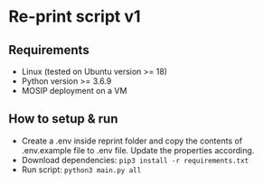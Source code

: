 # Re-print script v1

## Requirements
* Linux (tested on Ubuntu version >= 18)
* Python version >= 3.6.9
* MOSIP deployment on a VM

## How to setup & run
* Create a .env inside reprint folder and copy the contents of .env.example file to .env file. Update the properties according.
* Download dependencies: `pip3 install -r requirements.txt`
* Run script: `python3 main.py all`
